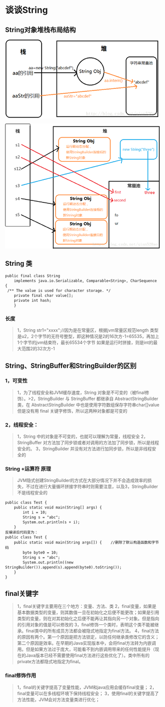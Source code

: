 # 谈谈String

## String对象堆栈布局结构 

![String对象堆栈布局结构](./res/string-intern-mem-struct.png "String对象堆栈布局结构")

![String对象堆栈布局结构](./res/string-mem-struct.png "String对象堆栈布局结构")

## String 类
```
public final class String
    implements java.io.Serializable, Comparable<String>, CharSequence {
 /** The value is used for character storage. */
    private final char value[];
    private int hash;
    }
```

### 长度
>1，String str1="xxxx";//因为是在常量区，根据jvm常量区规范length 类型是u2，2个字节的无符号整型，即这种情况是2的16次方-1=65535，再加上1个字节的jvm结束符，最长65534个字节
>如果是运行时拼接，则是int的最大范围2的32次方-1

## String、StringBuffer和StringBuilder的区别
### 1，可变性
>1，为了线程安全和JVM缓存速度，String 对象是不可变的（被final修饰）。>2，StringBuilder 与 StringBuffer 都继承自 AbstractStringBuilder 类，在 AbstractStringBuilder 中也是使用字符数组保存字符串char[]value 但是没有用 final 关键字修饰，所以这两种对象都是可变的

### 2，线程安全：
>1，String 中的对象是不可变的，也就可以理解为常量，线程安全
>2，StringBuffer 对方法加了同步锁或者对调用的方法加了同步锁，所以是线程安全的。
>3，StringBuilder 并没有对方法进行加同步锁，所以是非线程安全的  



### String +运算符 原理
>JVM隐式创建StringBuilder的方式在大部分情况下并不会造成效率的损失，不过在进行大量循环拼接字符串时则需要注意，以及3，StringBuilder不是线程安全的

```
public class Test {
    public static void main(String[] args) {
        int i = 10;
        String s = "abc";
        System.out.println(s + i);
    }
反编译后代码变为：
public class Test {
    public static void main(String args[]) {    //删除了默认构造函数和字节码
        byte byte0 = 10;      
        String s = "abc";      
        System.out.println((new StringBuilder()).append(s).append(byte0).toString());
    }
}
```

## final关键字
>1，final关键字主要用在三个地方：变量、方法、类
>2，final变量，如果是基本数据类型的变量，则其数值一旦在初始化之后便不能更改；如果是引用类型的变量，则在对其初始化之后便不能再让其指向另一个对象。但是指向的引用对象的值是可以修改的
>3，final修饰一个类时，表明这个类不能被继承。final类中的所有成员方法都会被隐式地指定为final方法。
>4，final方法的原因有两个。第一个原因是把方法锁定，以防任何继承类修改它的含义；第二个原因是效率。在早期的Java实现版本中，会将final方法转为内嵌调用。但是如果方法过于庞大，可能看不到内嵌调用带来的任何性能提升（现在的Java版本已经不需要使用final方法进行这些优化了）。类中所有的private方法都隐式地指定为final。

### final修饰作用
>1，final的关键字提高了变量性能，JVM和java应用会缓存final变量；
>2，final变量可以在多线程环境下保持线程安全；
>3，使用final的关键字提高了方法性能，JVM会对方法变量类进行优化；